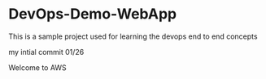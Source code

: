 # DevOps-Demo-WebApp
This is a sample project used for learning the devops end to end concepts

my intial commit 01/26

Welcome to AWS
